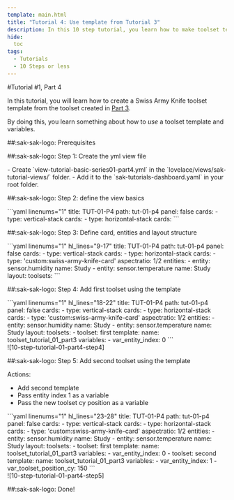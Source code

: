 ```yaml
---
template: main.html
title: "Tutorial 4: Use template from Tutorial 3"
description: In this 10 step tutorial, you learn how to make toolset template based on the 2nd tutorial.
hide:
  toc
tags:
  - Tutorials
  - 10 Steps or less
---
```



#Tutorial \#1, Part 4

In this tutorial, you will learn how to create a Swiss Army Knife toolset template from the toolset created in [Part 3][10-step-tutorial-01-part3].
                       
By doing this, you learn something about how to _use_ a toolset template and variables.

##:sak-sak-logo: Prerequisites


##:sak-sak-logo: Step 1: Create the yml view file
<div class="grid-container-2" markdown>

<div class="grid-item" markdown>
- Create `view-tutorial-basic-series01-part4.yml` in the `lovelace/views/sak-tutorial-views/` folder.
- Add it to the `sak-tutorials-dashboard.yaml` in your root folder.
</div>

<div class="grid-item" markdown>
</div>
</div>

##:sak-sak-logo: Step 2: define the view basics
<div class="grid-container-2" markdown>

<div class="grid-item" markdown>
```yaml linenums="1"
title: TUT-01-P4
path: tut-01-p4
panel: false
cards:
- type: vertical-stack
  cards:
    - type: horizontal-stack
      cards:
```
</div>

<div class="grid-item" markdown>
</div>
</div>

      
##:sak-sak-logo: Step 3: Define card, entities and layout structure

<div class="grid-container-2" markdown>

<div class="grid-item" markdown>
```yaml linenums="1" hl_lines="9-17"
title: TUT-01-P4
path: tut-01-p4
panel: false
cards:
- type: vertical-stack
  cards:
    - type: horizontal-stack
      cards:
        - type: 'custom:swiss-army-knife-card'
          aspectratio: 1/2
          entities: 
            - entity: sensor.humidity
              name: Study
            - entity: sensor.temperature
              name: Study
          layout:
            toolsets:
```
</div>

<div class="grid-item" markdown>
</div>
</div>

##:sak-sak-logo: Step 4: Add first toolset using the template
<div class="grid-container-2" markdown>

<div class="grid-item" markdown>
```yaml linenums="1" hl_lines="18-22"
title: TUT-01-P4
path: tut-01-p4
panel: false
cards:
- type: vertical-stack
  cards:
    - type: horizontal-stack
      cards:
        - type: 'custom:swiss-army-knife-card'
          aspectratio: 1/2
          entities: 
            - entity: sensor.humidity
              name: Study
            - entity: sensor.temperature
              name: Study
          layout:
            toolsets:
              - toolset: first
                template:
                  name: toolset_tutorial_01_part3
                  variables:
                    - var_entity_index: 0
```
</div>

<div class="grid-item" markdown>
![10-step-tutorial-01-part4-step4]
</div>
</div>

##:sak-sak-logo: Step 5: Add second toolset using the template

Actions:

- Add second template
- Pass entity index 1 as a variable
- Pass the new toolset cy position as a variable
<div class="grid-container-2" markdown>

<div class="grid-item" markdown>
```yaml linenums="1" hl_lines="23-28"
title: TUT-01-P4
path: tut-01-p4
panel: false
cards:
- type: vertical-stack
  cards:
    - type: horizontal-stack
      cards:
        - type: 'custom:swiss-army-knife-card'
          aspectratio: 1/2
          entities: 
            - entity: sensor.humidity
              name: Study
            - entity: sensor.temperature
              name: Study
          layout:
            toolsets:
              - toolset: first
                template:
                  name: toolset_tutorial_01_part3
                  variables:
                    - var_entity_index: 0
              - toolset: second
                template:
                  name: toolset_tutorial_01_part3
                  variables:
                    - var_entity_index: 1
                    - var_toolset_position_cy: 150
```
</div>

<div class="grid-item" markdown>
![10-step-tutorial-01-part4-step5]
</div>
</div>

##:sak-sak-logo: Done!

<!-- Image references -->

[10-step-tutorial-01-part4-step4]: ../assets/screenshots/10-step-tutorial-01-part2-step7.png
[10-step-tutorial-01-part4-step5]: ../assets/screenshots/10-step-tutorial-01-part2-step9.png

[sak-card-toolset-tool-placement]: ../assets/screenshots/sak-card-toolset-tool-placement-bluegrey.png

<!-- Internal references -->
[10-step-tutorial-01-part3]: ../tutorials/10-step-tutorial-01-part3.md

[swiss-army-knife-basic-tool-circle]: ../tools/circle-tool.md "Swiss Army Knife - Circle Tool"
[swiss-army-knife-basic-tool-ellipse]: ../tools/ellipse-tool.md "Swiss Army Knife - Ellipse Tool"
[swiss-army-knife-basic-tool-line]: ../tools/line-tool.md "Swiss Army Knife - Line Tool"
[swiss-army-knife-basic-tool-rectangle]: ../tools/rectangle-tool.md "Swiss Army Knife - Rectangle Tool"
[swiss-army-knife-basic-tool-rectex]: ../tools/rectangle-ex-tool.md "Swiss Army Knife - Rectangle Ex Tool"
[swiss-army-knife-basic-tool-regpoly]: ../tools/regular-poly-tool.md "Swiss Army Knife - Regular Poly Tool"
[swiss-army-knife-basic-tool-text]: ../tools/text-tool.md "Swiss Army Knife - Text Tool"
[swiss-army-knife-advanced-tool-horseshoe]: ../tools/horseshoe-tool.md "Swiss Army Knife - Horse shoe Tool"
[swiss-army-knife-advanced-tool-segarc]: ../tools/segarc-tool.md "Swiss Army Knife - Segmented Arc Tool"
[swiss-army-knife-advanced-tool-slider]: ../tools/slider-tool.md "Swiss Army Knife - Slider Tool"
[swiss-army-knife-advanced-tool-switch]: ../tools/switch-tool.md "Swiss Army Knife - Switch Tool"
[swiss-army-knife-advanced-tool-usersvg]: ../tools/usersvg-tool.md "Swiss Army Knife - User SVG Tool"
[swiss-army-knife-ha-tool-area]: ../tools/entity-area-tool.md "Swiss Army Knife - Entity Area Tool"
[swiss-army-knife-ha-tool-icon]: ../tools/entity-icon-tool.md "Swiss Army Knife - Entity Icon Tool"
[swiss-army-knife-ha-tool-name]: ../tools/entity-name-tool.md "Swiss Army Knife - Entity Name Tool"
[swiss-army-knife-ha-tool-state]: ../tools/entity-state-tool.md "Swiss Army Knife - Entity State Tool"
[swiss-army-knife-ha-tool-bar]: ../tools/entity-barchart-tool.md "Swiss Army Knife - Entity History Bar Tool"
